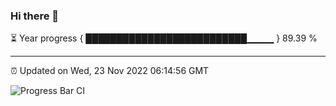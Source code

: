 ### Hi there 👋

⏳ Year progress { ██████████████████████████▁▁▁▁ } 89.39 %

---

⏰ Updated on Wed, 23 Nov 2022 06:14:56 GMT

![Progress Bar CI](https://github.com/liununu/liununu/workflows/Progress%20Bar%20CI/badge.svg)
